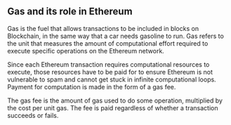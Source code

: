 ## Gas and its role in Ethereum

Gas is the fuel that allows transactions to be included in blocks on Blockchain, in the same way that a car needs gasoline to run. Gas refers to the unit that measures the amount of computational effort required to execute specific operations on the Ethereum network.

Since each Ethereum transaction requires computational resources to execute, those resources have to be paid for to ensure Ethereum is not vulnerable to spam and cannot get stuck in infinite computational loops. Payment for computation is made in the form of a gas fee.

The gas fee is the amount of gas used to do some operation, multiplied by the cost per unit gas. The fee is paid regardless of whether a transaction succeeds or fails.